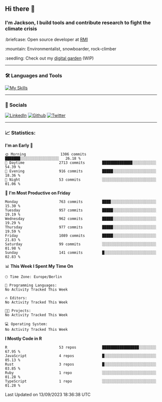 ## Hi there :wave:
### I'm Jackson, I build tools and contribute research to fight the climate crisis
<p> :briefcase: Open source developer at <a href="https://rmi.org/" alt="RMI">RMI</a></p>
<p> :mountain: Environmentalist, snowboarder, rock-climber</p>
<p> :seedling: Check out my <a href="https://jdhoffa.github.io/" alt="digital garden">digital garden</a> (WIP) </p>

---

### :hammer_and_wrench: Languages and Tools

[![My Skills](https://skillicons.dev/icons?i=r,python,rust,js,html,css,postgresql,neovim,azure,docker,git&perline=6&theme=dark)](https://skillicons.dev)

---

### :iphone: Socials

[![LinkedIn](https://skillicons.dev/icons?i=linkedin&theme=dark)](https://www.linkedin.com/in/jackson-hoffart/) 
[![Github](https://skillicons.dev/icons?i=github&theme=dark)](https://github.com/jdhoffa) 
[![Twitter](https://skillicons.dev/icons?i=twitter&theme=dark)](https://twitter.com/jdhoffart) 

---

### :chart_with_upwards_trend: Statistics:

 
<!--START_SECTION:waka-->
**I'm an Early 🐤** 

```text
🌞 Morning                1306 commits        ███████░░░░░░░░░░░░░░░░░░   26.18 % 
🌆 Daytime                2713 commits        ██████████████░░░░░░░░░░░   54.39 % 
🌃 Evening                916 commits         █████░░░░░░░░░░░░░░░░░░░░   18.36 % 
🌙 Night                  53 commits          ░░░░░░░░░░░░░░░░░░░░░░░░░   01.06 % 
```
📅 **I'm Most Productive on Friday** 

```text
Monday                   763 commits         ████░░░░░░░░░░░░░░░░░░░░░   15.30 % 
Tuesday                  957 commits         █████░░░░░░░░░░░░░░░░░░░░   19.19 % 
Wednesday                962 commits         █████░░░░░░░░░░░░░░░░░░░░   19.29 % 
Thursday                 977 commits         █████░░░░░░░░░░░░░░░░░░░░   19.59 % 
Friday                   1089 commits        █████░░░░░░░░░░░░░░░░░░░░   21.83 % 
Saturday                 99 commits          ░░░░░░░░░░░░░░░░░░░░░░░░░   01.98 % 
Sunday                   141 commits         █░░░░░░░░░░░░░░░░░░░░░░░░   02.83 % 
```


📊 **This Week I Spent My Time On** 

```text
🕑︎ Time Zone: Europe/Berlin

💬 Programming Languages: 
No Activity Tracked This Week

🔥 Editors: 
No Activity Tracked This Week

🐱‍💻 Projects: 
No Activity Tracked This Week

💻 Operating System: 
No Activity Tracked This Week
```

**I Mostly Code in R** 

```text
R                        53 repos            █████████████████░░░░░░░░   67.95 % 
JavaScript               4 repos             █░░░░░░░░░░░░░░░░░░░░░░░░   05.13 % 
Rust                     3 repos             █░░░░░░░░░░░░░░░░░░░░░░░░   03.85 % 
Ruby                     1 repo              ░░░░░░░░░░░░░░░░░░░░░░░░░   01.28 % 
TypeScript               1 repo              ░░░░░░░░░░░░░░░░░░░░░░░░░   01.28 % 
```




 Last Updated on 13/09/2023 18:36:38 UTC
<!--END_SECTION:waka-->

